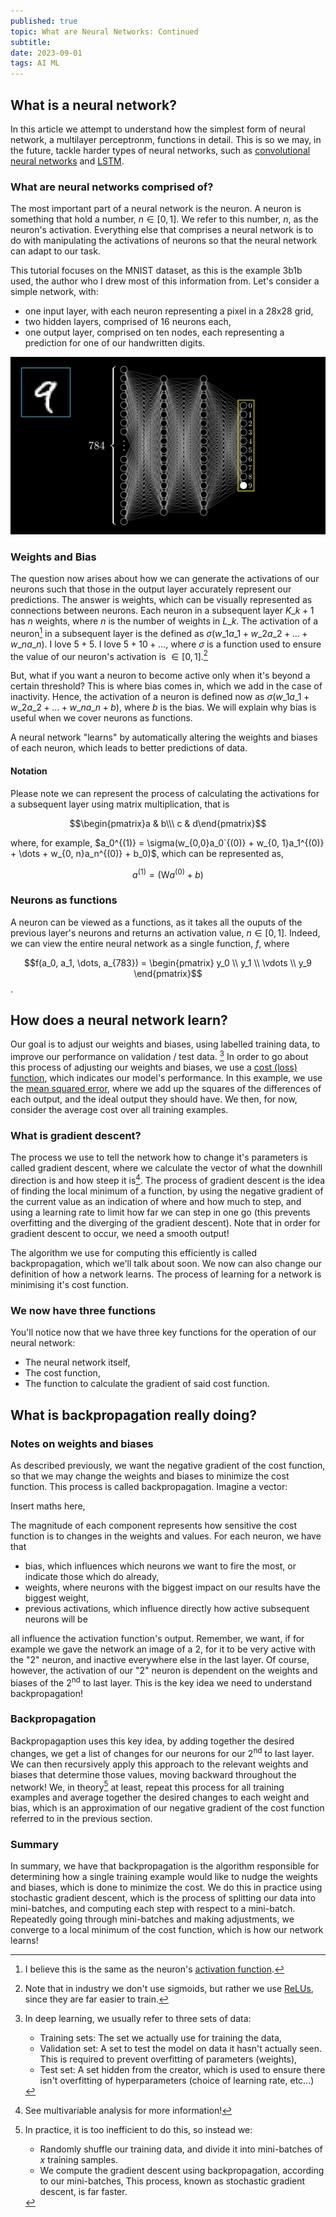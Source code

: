 ```yaml
---
published: true
topic: What are Neural Networks: Continued
subtitle:
date: 2023-09-01
tags: AI ML
---
```


## What is a neural network?
In this article we attempt to understand how the simplest form of neural network, a multilayer perceptronm, functions in detail. This is so we may, in the future, tackle harder types of neural networks,
such as [convolutional neural networks](https://en.wikipedia.org/wiki/Convolutional_neural_network) and [LSTM](https://en.wikipedia.org/wiki/Long_short-term_memory).

### What are neural networks comprised of?
The most important part of a neural network is the neuron. A neuron is something that hold a number, $n \in [0,1]$. We refer to this number, $n$, as the neuron's activation. Everything else that comprises
a neural network is to do with manipulating the activations of neurons so that the neural network can adapt to our task.

This tutorial focuses on the MNIST dataset, as this is the example 3b1b used, the author who I drew most of this information from. Let's consider a simple network, with:
- one input layer, with each neuron representing a pixel in a 28x28 grid,
- two hidden layers, comprised of 16 neurons each,
- one output layer, comprised on ten nodes, each representing a prediction for one of our handwritten digits.

![Image of a neural network](/images/mnist_nn.png)

### Weights and Bias

The question now arises about how we can generate the activations of our neurons such that those in the output layer accurately represent our predictions. The answer is weights, which can be visually
represented as connections between neurons. Each neuron in a subsequent layer $K\_{k+1}$ has $n$ weights, where $n$ is the number of weights in $L\_{k}$. The activation of a neuron[^2] in a subsequent
layer is the defined as $\sigma(w\_1a\_1 + w\_2a\_2 + \dots + w\_na\_n)$. I love $5 + 5$. I love $5 + 10 + \dots$, where $\sigma$ is a function used to ensure the value of our neuron's activation
is $\in [0,1]$.[^1]

But, what if you want a neuron to become active only when it's beyond a certain threshold? This is where bias comes in, which we add in the case of inactivity. Hence, the activation of a neuron is defined
now as $\sigma(w\_1a\_1 + w\_2a\_2 + \dots + w\_na\_n + b)$, where $b$ is the bias. We will explain why bias is useful when we cover neurons as functions.

A neural network "learns" by automatically altering the weights and biases of each neuron, which leads to better predictions of data.

#### Notation
Please note we can represent the process of calculating the activations for a subsequent layer using matrix multiplication, that is

$$\begin{pmatrix}a & b\\\ c & d\end{pmatrix}$$


where, for example, $a_0^{(1)} = \sigma(w_{0,0}a_0`{(0)} + w_{0, 1}a_1^{(0)} + \dots + w_{0, n}a_n^{(0)} + b_0)$, which can be represented as,

$$ a^{(1)} = (\mathrm{W} a^{(0)} + b) $$

### Neurons as functions

A neuron can be viewed as a functions, as it takes all the ouputs of the previous layer's neurons and returns an activation value, $n \in [0,1]$. Indeed, we can view the entire neural network as a single
function, $f$, where

$$f(a_0, a_1, \dots, a_{783}) = \begin{pmatrix} y_0 \\ y_1 \\ \vdots \\ y_9 \end{pmatrix}$$.

## How does a neural network learn?
Our goal is to adjust our weights and biases, using labelled training data, to improve our performance on validation / test data. [^3]
In order to go about this process of adjusting our weights and biases, we use a [cost (loss) function](https://en.wikipedia.org/wiki/Loss_function), which indicates our model's performance. In this example,
we use the [mean squared error](https://en.wikipedia.org/wiki/Mean_squared_error), where we add up the squares of the differences of each output, and the ideal output they should have. We then, for now,
consider the average cost over all training examples.

### What is gradient descent?
The process we use to tell the network how to change it's parameters is called gradient descent, where we calculate the vector of what the downhill direction is and how steep it is[^4].
The process of gradient descent is the idea of finding the local minimum of a function, by using the negative gradient of the current value as an indication of where and how much to step, and using
a learning rate to limit how far we can step in one go (this prevents overfitting and the diverging of the gradient descent). Note that in order for gradient descent to occur, we need a smooth output!

The algorithm we use for computing this efficiently is called backpropagation, which we'll talk about soon. We now can also change our definition of how a network learns. The process of learning for a network
is minimising it's cost function.

### We now have three functions
You'll notice now that we have three key functions for the operation of our neural network:
- The neural network itself,
- The cost function,
- The function to calculate the gradient of said cost function.

## What is backpropagation really doing?
### Notes on weights and biases
As described previously, we want the negative gradient of the cost function, so that we may change the weights and biases to minimize the cost function. This process is called backpropagation.
Imagine a vector:

Insert maths here,

The magnitude of each component represents how sensitive the cost function is to changes in the weights and values. For each neuron, we have that
- bias, which influences which neurons we want to fire the most, or indicate those which do already,
- weights, where neurons with the biggest impact on our results have the biggest weight,
- previous activations, which influence directly how active subsequent neurons will be

all influence the activation function's output. Remember, we want, if for example we gave the network an image of a 2, for it to be very active with the "2" neuron, and inactive everywhere else in the
last layer. Of course, however, the activation of our "2" neuron is dependent on the weights and biases of the $2^{\text{nd}}$ to last layer. This is the key idea we need to understand backpropagation!

### Backpropagation

Backpropagaption uses this key idea, by adding together the desired changes, we get a list of changes for our neurons for our $2^{\text{nd}}$ to last layer. We can then recursively apply this approach
to the relevant weights and biases that determine those values, moving backward throughout the network! We, in theory[^5] at least, repeat this process for all training examples and average together
the desired changes to each weight and bias, which is an approximation of our negative gradient of the cost function referred to in the previous section.

### Summary
In summary, we have that backpropagation is the algorithm responsible for determining how a single training example would like to nudge the weights and biases, which is done to minimize the cost.
We do this in practice using stochastic gradient descent, which is the process of splitting our data into mini-batches, and computing each step with respect to a mini-batch. Repeatedly going through
mini-batches and making adjustments, we converge to a local minimum of the cost function, which is how our network learns!

[^1]: Note that in industry we don't use sigmoids, but rather we use [ReLUs](https://en.wikipedia.org/wiki/Rectifier_(neural_networks)), since they are far easier to train.

[^2]: I believe this is the same as the neuron's [activation function](https://en.wikipedia.org/wiki/Rectifier_(neural_networks)).

[^3]: In deep learning, we usually refer to three sets of data:
      - Training sets: The set we actually use for training the data,
      - Validation set: A set to test the model on data it hasn't actually seen. This is required to prevent overfitting of parameters (weights),
      - Test set: A set hidden from the creator, which is used to ensure there isn't overfitting of hyperparameters (choice of learning rate, etc...)

[^4]: See multivariable analysis for more information!

[^5]: In practice, it is too inefficient to do this, so instead we:
    - Randomly shuffle our training data, and divide it into mini-batches of $x$ training samples.
    - We compute the gradient descent using backpropagation, according to our mini-batches,
    This process, known as stochastic gradient descent, is far faster.
